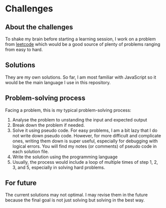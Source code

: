 # Challenges

## About the challenges
To shake my brain before starting a learning session, I work on a problem from [leetcode](https://leetcode.com/) which would be a good source of plenty of problems ranging from easy to hard.
## Solutions
They are my own solutions. So far, I am most familiar with JavaScript so it would be the main language I use in this repository.
## Problem-solving process
Facing a problem, this is my typical problem-solving process:
1. Analyse the problem to unstanding the input and expected output 
2. Break down the problem if needed.
3. Solve it using pseudo code. For easy problems, I am a bit lazy that I do not write down pseudo code. However, for more difficult and complicate ones, writing them down is super useful, especially for debugging with logical errors. You will find my notes (or comments) of pseudo code in each solution file.
4. Write the solution using the programming language
5. Usually, the process would include a loop of multiple times of step 1, 2, 3, and 5, especially in solving hard problems. 
## For future
The current solutions may not optimal. I may revise them in the future because the final goal is not just solving but solving in the best way.